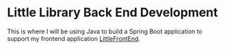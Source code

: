 # Little Library Back End Development

This is where I will be using Java to build a Spring Boot application to support my frontend application [LittleFrontEnd](https://github.com/SethThomaspowered/littlefrontend). 
